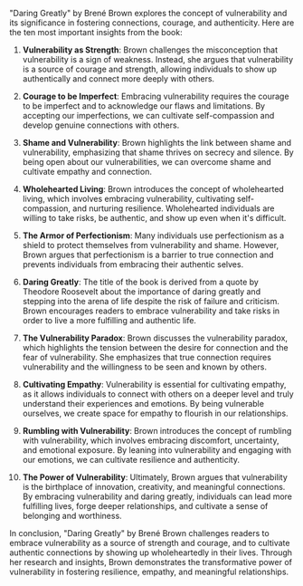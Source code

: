 "Daring Greatly" by Brené Brown explores the concept of vulnerability and its significance in fostering connections, courage, and authenticity. Here are the ten most important insights from the book:

1. **Vulnerability as Strength**: Brown challenges the misconception that vulnerability is a sign of weakness. Instead, she argues that vulnerability is a source of courage and strength, allowing individuals to show up authentically and connect more deeply with others.

2. **Courage to be Imperfect**: Embracing vulnerability requires the courage to be imperfect and to acknowledge our flaws and limitations. By accepting our imperfections, we can cultivate self-compassion and develop genuine connections with others.

3. **Shame and Vulnerability**: Brown highlights the link between shame and vulnerability, emphasizing that shame thrives on secrecy and silence. By being open about our vulnerabilities, we can overcome shame and cultivate empathy and connection.

4. **Wholehearted Living**: Brown introduces the concept of wholehearted living, which involves embracing vulnerability, cultivating self-compassion, and nurturing resilience. Wholehearted individuals are willing to take risks, be authentic, and show up even when it's difficult.

5. **The Armor of Perfectionism**: Many individuals use perfectionism as a shield to protect themselves from vulnerability and shame. However, Brown argues that perfectionism is a barrier to true connection and prevents individuals from embracing their authentic selves.

6. **Daring Greatly**: The title of the book is derived from a quote by Theodore Roosevelt about the importance of daring greatly and stepping into the arena of life despite the risk of failure and criticism. Brown encourages readers to embrace vulnerability and take risks in order to live a more fulfilling and authentic life.

7. **The Vulnerability Paradox**: Brown discusses the vulnerability paradox, which highlights the tension between the desire for connection and the fear of vulnerability. She emphasizes that true connection requires vulnerability and the willingness to be seen and known by others.

8. **Cultivating Empathy**: Vulnerability is essential for cultivating empathy, as it allows individuals to connect with others on a deeper level and truly understand their experiences and emotions. By being vulnerable ourselves, we create space for empathy to flourish in our relationships.

9. **Rumbling with Vulnerability**: Brown introduces the concept of rumbling with vulnerability, which involves embracing discomfort, uncertainty, and emotional exposure. By leaning into vulnerability and engaging with our emotions, we can cultivate resilience and authenticity.

10. **The Power of Vulnerability**: Ultimately, Brown argues that vulnerability is the birthplace of innovation, creativity, and meaningful connections. By embracing vulnerability and daring greatly, individuals can lead more fulfilling lives, forge deeper relationships, and cultivate a sense of belonging and worthiness.

In conclusion, "Daring Greatly" by Brené Brown challenges readers to embrace vulnerability as a source of strength and courage, and to cultivate authentic connections by showing up wholeheartedly in their lives. Through her research and insights, Brown demonstrates the transformative power of vulnerability in fostering resilience, empathy, and meaningful relationships.